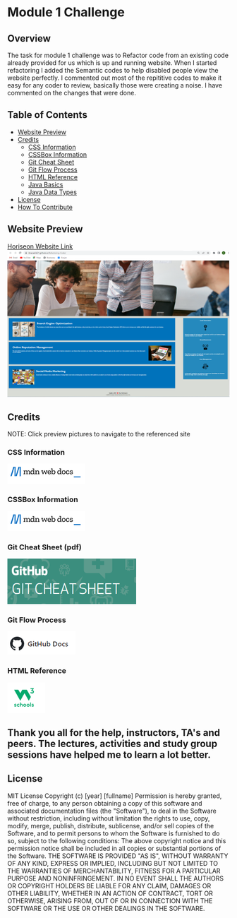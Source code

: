 # Module 1 Challenge

## Overview
The task for module 1 challenge was to Refactor code from an existing code already provided for us which is up and running website. When I started refactoring I added the Semantic codes to help disabled people view the website perfectly. I commented out most of the repititive codes to make it easy for any coder to review, basically those were creating a noise. I have commented on the changes that were done.
## Table of Contents
- [Website Preview](#website-preview)
- [Credits](#credits)
    - [CSS Information](#css-information)
    - [CSSBox Information](#cssbox-information)
    - [Git Cheat Sheet](#git-cheat-sheet-pdf)
    - [Git Flow Process](#git-flow-process)
    - [HTML Reference](#html-reference)
    - [Java Basics](#java-basics)
    - [Java Data Types](#java-data-types)
- [License](#license)
- [How To Contribute](#how-to-contribute)
## Website Preview
[Horiseon Website Link](https://khanadib21.github.io/Refactoring-Code/)
![Horeison Website](assets/images/Webpage-Screenshot.png)
## Credits
NOTE: Click preview pictures to navigate to the referenced site
### CSS Information
[![Cascading Style Sheets Information](assets/images/CSS.png)](https://developer.mozilla.org/en-US/docs/Web/CSS)
### CSSBox Information
[![CSS Box Model Information](assets/images/CSS.png)](https://developer.mozilla.org/en-US/docs/Learn/CSS/Building_blocks/The_box_model)
### Git Cheat Sheet (pdf)
[![GitHub Cheat Sheet](assets/images/GitCheatSheet.png)](https://education.github.com/git-cheat-sheet-education.pdf)
### Git Flow Process
[![Github Flow](assets/images/GitFlow.png)](https://docs.github.com/en/get-started/quickstart/github-flow)
### HTML Reference
[![HTML Definition](assets/images/HTMLReference.png)](https://www.w3schools.com/tags/tag_meta.asp)
## Thank you all for the help, instructors, TA's and peers. The lectures, activities and study group sessions have helped me to learn a lot better.
## License
MIT License
Copyright (c) [year] [fullname]
Permission is hereby granted, free of charge, to any person obtaining a copy
of this software and associated documentation files (the "Software"), to deal
in the Software without restriction, including without limitation the rights
to use, copy, modify, merge, publish, distribute, sublicense, and/or sell
copies of the Software, and to permit persons to whom the Software is
furnished to do so, subject to the following conditions:
The above copyright notice and this permission notice shall be included in all
copies or substantial portions of the Software.
THE SOFTWARE IS PROVIDED "AS IS", WITHOUT WARRANTY OF ANY KIND, EXPRESS OR
IMPLIED, INCLUDING BUT NOT LIMITED TO THE WARRANTIES OF MERCHANTABILITY,
FITNESS FOR A PARTICULAR PURPOSE AND NONINFRINGEMENT. IN NO EVENT SHALL THE
AUTHORS OR COPYRIGHT HOLDERS BE LIABLE FOR ANY CLAIM, DAMAGES OR OTHER
LIABILITY, WHETHER IN AN ACTION OF CONTRACT, TORT OR OTHERWISE, ARISING FROM,
OUT OF OR IN CONNECTION WITH THE SOFTWARE OR THE USE OR OTHER DEALINGS IN THE
SOFTWARE.